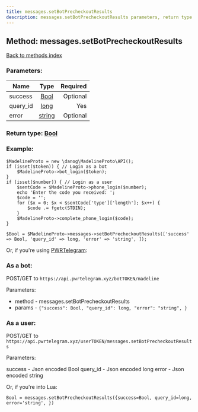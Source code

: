 ```yaml
---
title: messages.setBotPrecheckoutResults
description: messages.setBotPrecheckoutResults parameters, return type and example
---
```

## Method: messages.setBotPrecheckoutResults  
[Back to methods index](index.md)


### Parameters:

| Name     |    Type       | Required |
|----------|:-------------:|---------:|
|success|[Bool](../types/Bool.md) | Optional|
|query\_id|[long](../types/long.md) | Yes|
|error|[string](../types/string.md) | Optional|


### Return type: [Bool](../types/Bool.md)

### Example:


```
$MadelineProto = new \danog\MadelineProto\API();
if (isset($token)) { // Login as a bot
    $MadelineProto->bot_login($token);
}
if (isset($number)) { // Login as a user
    $sentCode = $MadelineProto->phone_login($number);
    echo 'Enter the code you received: ';
    $code = '';
    for ($x = 0; $x < $sentCode['type']['length']; $x++) {
        $code .= fgetc(STDIN);
    }
    $MadelineProto->complete_phone_login($code);
}

$Bool = $MadelineProto->messages->setBotPrecheckoutResults(['success' => Bool, 'query_id' => long, 'error' => 'string', ]);
```

Or, if you're using [PWRTelegram](https://pwrtelegram.xyz):

### As a bot:

POST/GET to `https://api.pwrtelegram.xyz/botTOKEN/madeline`

Parameters:

* method - messages.setBotPrecheckoutResults
* params - `{"success": Bool, "query_id": long, "error": "string", }`



### As a user:

POST/GET to `https://api.pwrtelegram.xyz/userTOKEN/messages.setBotPrecheckoutResults`

Parameters:

success - Json encoded Bool
query_id - Json encoded long
error - Json encoded string



Or, if you're into Lua:

```
Bool = messages.setBotPrecheckoutResults({success=Bool, query_id=long, error='string', })
```

